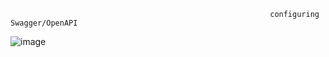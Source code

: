                                                               configuring Swagger/OpenAPI

![image](https://github.com/shardapatil/SwaggerDemo/assets/53011896/02a97741-092c-4161-8d03-75b219e471e3)

